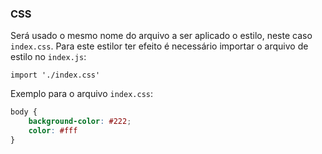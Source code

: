 ### CSS 

Será usado o mesmo nome do arquivo a ser aplicado o estilo, neste caso `index.css`. Para este estilor ter efeito é necessário importar o arquivo de estilo no `index.js`: 
```
import './index.css'
```

Exemplo para o arquivo `index.css`:
```css 
body {
    background-color: #222;
    color: #fff 
}
``` 